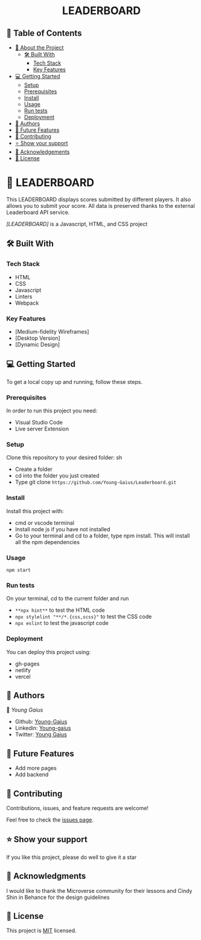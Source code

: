 <a name="readme-top"></a>

<div align="center">

  <br/>

  <h1><b>LEADERBOARD</b></h1>

</div>

## 📗 Table of Contents

- [📖 About the Project](#about-project)
  - [🛠 Built With](#built-with)
    - [Tech Stack](#tech-stack)
    - [Key Features](#key-features)
- [💻 Getting Started](#getting-started)
  - [Setup](#setup)
  - [Prerequisites](#prerequisites)
  - [Install](#install)
  - [Usage](#usage)
  - [Run tests](#run-tests)
  - [Deployment](#deployment)
- [👥 Authors](#authors)
- [🔭 Future Features](#future-features)
- [🤝 Contributing](#contributing)
- [⭐️ Show your support](#support)
- [🙏 Acknowledgements](#acknowledgements)
- [📝 License](#license)

<!-- PROJECT DESCRIPTION -->

# 📖 LEADERBOARD <a name="about-project"></a>

This LEADERBOARD displays scores submitted by different players. It also allows you to submit your score. All data is preserved thanks to the external Leaderboard API service.

_[LEADERBOARD]_ is a Javascript, HTML, and CSS project

## 🛠 Built With <a name="built-with"></a>

### Tech Stack <a name="tech-stack"></a>

- HTML
- CSS
- Javascript
- Linters
- Webpack

### Key Features <a name="key-features"></a>

- [Medium-fidelity Wireframes]
- [Desktop Version]
- [Dynamic Design]

## 💻 Getting Started <a name="getting-started"></a>

To get a local copy up and running, follow these steps.

### Prerequisites

In order to run this project you need:

- Visual Studio Code
- Live server Extension

### Setup

Clone this repository to your desired folder:
sh

- Create a folder
- cd into the folder you just created
- Type git clone `https://github.com/Young-Gaius/Leaderboard.git`

### Install

Install this project with:

- cmd or vscode terminal
- Install node js if you have not installed
- Go to your terminal and cd to a folder, type npm install. This will install all the npm dependencies

### Usage

`npm start`

### Run tests

On your terminal, cd to the current folder and run

- `**npx hint**` to test the HTML code
- `npx stylelint "**/*.{css,scss}"` to test the CSS code
- `npx eslint` to test the javascript code

### Deployment

You can deploy this project using:

- gh-pages
- netlify
- vercel

## 👥 Authors <a name="authors"></a>


👤 _Young Gaius_


- Github: [Young-Gaius](https://github.com/Young-Gaius)
- Linkedin: [Young-gaius](https://www.linkedin.com/in/young-gaius-205624268/)
- Twitter: [Young Gaius](https://twitter.com/EhuYoung)

## 🔭 Future Features <a name="future-features"></a>

- Add more pages
- Add backend

## 🤝 Contributing <a name="contributing"></a>

Contributions, issues, and feature requests are welcome!

Feel free to check the [issues page](https://github.com/Young-Gaius/Leaderboard/issues).

## ⭐️ Show your support <a name="support"></a>

If you like this project, please do well to give it a star

## 🙏 Acknowledgments <a name="acknowledgements"></a>

I would like to thank the Microverse community for their lessons and Cindy Shin in Behance for the design guidelines

## 📝 License <a name="license"></a>

This project is [MIT](./LICENSE) licensed.


